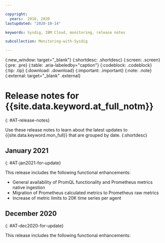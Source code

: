 ```yaml
---

copyright:
  years:  2018, 2020
lastupdated: "2020-10-14"

keywords: Sysdig, IBM Cloud, monitoring, release notes

subcollection: Monitoring-with-Sysdig

---
```


{:new_window: target="_blank"}
{:shortdesc: .shortdesc}
{:screen: .screen}
{:pre: .pre}
{:table: .aria-labeledby="caption"}
{:codeblock: .codeblock}
{:tip: .tip}
{:download: .download}
{:important: .important}
{:note: .note}
{:external: target="_blank" .external}

# Release notes for {{site.data.keyword.at_full_notm}}
{: #AT-release-notes}

Use these release notes to learn about the latest updates to {{site.data.keyword.mon_full}} that are grouped by date.
{:shortdesc}


## January 2021
{: #AT-jan2021-for-update}

This release includes the following functional enhancements:

* General availability of PromQL functionality and Prometheus metrics native ingestion
* Migration of Prometheus calculated metrics to Prometheus raw metrics
* Increase of metric limits to 20K time series per agent

## December 2020
{: #AT-dec2020-for-update}

This release includes the following functional enhancements:


